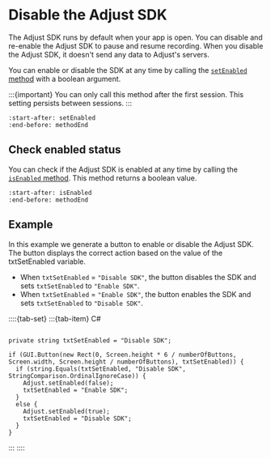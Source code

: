 # Disable the Adjust SDK

The Adjust SDK runs by default when your app is open. You can disable and re-enable the Adjust SDK to pause and resume recording. When you disable the Adjust SDK, it doesn't send any data to Adjust's servers.

You can enable or disable the SDK at any time by calling the [`setEnabled` method](unity-setEnabled-invocation) with a boolean argument.

:::{important}
You can only call this method after the first session. This setting persists between sessions.
:::

```{include} /unity/fragments/Adjust.md
:start-after: setEnabled
:end-before: methodEnd
```

## Check enabled status

You can check if the Adjust SDK is enabled at any time by calling the [`isEnabled` method](unity-isEnabled-invocation). This method returns a boolean value.

```{include} /unity/fragments/Adjust.md
:start-after: isEnabled
:end-before: methodEnd
```

## Example

In this example we generate a button to enable or disable the Adjust SDK. The button displays the correct action based on the value of the txtSetEnabled variable.

* When `txtSetEnabled` = `"Disable SDK"`, the button disables the SDK and sets `txtSetEnabled` to `"Enable SDK"`.
* When `txtSetEnabled` = `"Enable SDK"`, the button enables the SDK and sets `txtSetEnabled` to `"Disable SDK"`.

::::{tab-set}
:::{tab-item} C#
```{code-block} cs

private string txtSetEnabled = "Disable SDK";

if (GUI.Button(new Rect(0, Screen.height * 6 / numberOfButtons, Screen.width, Screen.height / numberOfButtons), txtSetEnabled)) {
  if (string.Equals(txtSetEnabled, "Disable SDK", StringComparison.OrdinalIgnoreCase)) {
    Adjust.setEnabled(false);
    txtSetEnabled = "Enable SDK";
  }
  else {
    Adjust.setEnabled(true);
    txtSetEnabled = "Disable SDK";
  }
}
```
:::
::::
